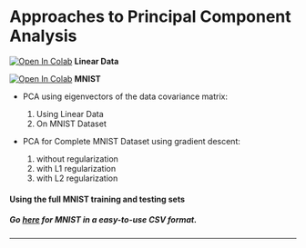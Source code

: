 # Approaches to Principal Component Analysis

[![Open In Colab](https://colab.research.google.com/assets/colab-badge.svg)](https://colab.research.google.com/github/sayarghoshroy/PCA-Approaches/blob/master/PCA_straight_line.ipynb) <b>Linear Data</b>

[![Open In Colab](https://colab.research.google.com/assets/colab-badge.svg)](https://colab.research.google.com/github/sayarghoshroy/PCA-Approaches/blob/master/PCA_approaches.ipynb) <b>MNIST</b>

- PCA using eigenvectors of the data covariance matrix:

    1. Using Linear Data
    2. On MNIST Dataset

- PCA for Complete MNIST Dataset using gradient descent:

    1. without regularization
    2. with L1 regularization
    3. with L2 regularization

#### Using the full MNIST training and testing sets

##### Go [here](https://www.kaggle.com/oddrationale/mnist-in-csv) for MNIST in a easy-to-use CSV format.

---
